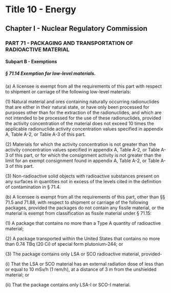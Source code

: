 
# Title 10 - Energy
## Chapter I - Nuclear Regulatory Commission
### PART 71 - PACKAGING AND TRANSPORTATION OF RADIOACTIVE MATERIAL
#### Subpart B - Exemptions
##### § 71.14 Exemption for low-level materials.

(a) A licensee is exempt from all the requirements of this part with respect to shipment or carriage of the following low-level materials:

(1) Natural material and ores containing naturally occurring radionuclides that are either in their natural state, or have only been processed for purposes other than for the extraction of the radionuclides, and which are not intended to be processed for the use of these radionuclides, provided the activity concentration of the material does not exceed 10 times the applicable radionuclide activity concentration values specified in appendix A, Table A-2, or Table A-3 of this part.

(2) Materials for which the activity concentration is not greater than the activity concentration values specified in appendix A, Table A-2, or Table A-3 of this part, or for which the consignment activity is not greater than the limit for an exempt consignment found in appendix A, Table A-2, or Table A-3 of this part.

(3) Non-radioactive solid objects with radioactive substances present on any surfaces in quantities not in excess of the levels cited in the definition of contamination in § 71.4.

(b) A licensee is exempt from all the requirements of this part, other than §§ 71.5 and 71.88, with respect to shipment or carriage of the following packages, provided the packages do not contain any fissile material, or the material is exempt from classification as fissile material under § 71.15:

(1) A package that contains no more than a Type A quantity of radioactive material;

(2) A package transported within the United States that contains no more than 0.74 TBq (20 Ci) of special form plutonium-244; or

(3) The package contains only LSA or SCO radioactive material, provided-

(i) That the LSA or SCO material has an external radiation dose of less than or equal to 10 mSv/h (1 rem/h), at a distance of 3 m from the unshielded material; or

(ii) That the package contains only LSA-I or SCO-I material.
